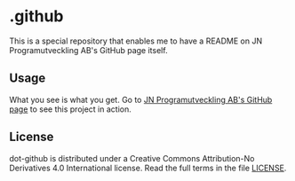 # .github

This is a special repository that enables me to have a README on JN Programutveckling AB's GitHub page itself.

## Usage

What you see is what you get. Go to [JN Programutveckling AB's GitHub page](https://github.com/jn-programutveckling) to see this project in action.

## License

dot-github is distributed under a Creative Commons Attribution-No Derivatives 4.0 International license. Read the full terms in the file [LICENSE](LICENSE).
